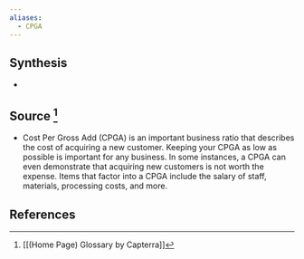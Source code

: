 ```yaml
---
aliases:
  - CPGA
---
```

## Synthesis
- 
## Source [^1]
- Cost Per Gross Add (CPGA) is an important business ratio that describes the cost of acquiring a new customer. Keeping your CPGA as low as possible is important for any business. In some instances, a CPGA can even demonstrate that acquiring new customers is not worth the expense. Items that factor into a CPGA include the salary of staff, materials, processing costs, and more.
## References

[^1]: [[(Home Page) Glossary by Capterra]]